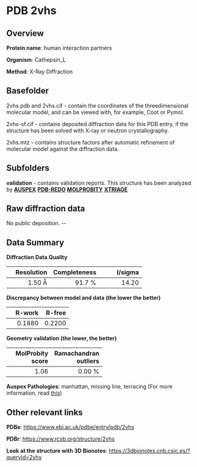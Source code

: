 # PDB 2vhs

## Overview

**Protein name**: human interaction partners

**Organism**: Cathepsin_L

**Method**: X-Ray Diffraction

## Basefolder

2vhs.pdb and 2vhs.cif - contain the coordinates of the threedimensional molecular model, and can be viewed with, for example, Coot or Pymol.

2vhs-sf.cif - contains deposited diffraction data for this PDB entry, if the structure has been solved with X-ray or neutron crystallography.

2vhs.mtz - contains structure factors after automatic refinement of molecular model against the diffraction data.

## Subfolders





**validation** - contains validation reports. This structure has been analyzed by [**AUSPEX**](https://github.com/thorn-lab/coronavirus_structural_task_force/tree/master/pdb/human_interaction_partners/Cathepsin_L/2vhs/validation/auspex) [**PDB-REDO**](https://github.com/thorn-lab/coronavirus_structural_task_force/tree/master/pdb/human_interaction_partners/Cathepsin_L/2vhs/validation/pdb-redo) [**MOLPROBITY**](https://github.com/thorn-lab/coronavirus_structural_task_force/tree/master/pdb/human_interaction_partners/Cathepsin_L/2vhs/validation/molprobity) [**XTRIAGE**](https://github.com/thorn-lab/coronavirus_structural_task_force/blob/master/pdb/human_interaction_partners/Cathepsin_L/2vhs/validation/Xtriage_output.log) 

## Raw diffraction data

No public deposition. --<br> 

## Data Summary
**Diffraction Data Quality**

|   | Resolution | Completeness| I/sigma |
|---|-------------:|----------------:|--------------:|
|   |1.50 Å|91.7  %|<img width=50/>14.20|

**Discrepancy between model and data (the lower the better)**

|   | **R-work**| **R-free**   
|---|-------------:|----------------:|           
||  0.1880|  0.2200|

**Geometry validation (the lower, the better)**

|   |**MolProbity<br>score**| **Ramachandran<br>outliers** 
|---|-------------:|----------------:|
||  1.06|  0.00 %|

**Auspex Pathologies**: manhattan, missing line, terracing (For more information, read [this](https://github.com/thorn-lab/coronavirus_structural_task_force/blob/master/pdb/human_interaction_partners/Cathepsin_L/2vhs/validation/auspex/2vhs_auspex_comments.txt))

 



## Other relevant links 
**PDBe**:  https://www.ebi.ac.uk/pdbe/entry/pdb/2vhs
 
**PDBr**: https://www.rcsb.org/structure/2vhs 

**Look at the structure with 3D Bionotes**: https://3dbionotes.cnb.csic.es/?queryId=2vhs

